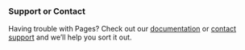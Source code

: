 ### Support or Contact

Having trouble with Pages? Check out our [documentation](https://oneplus-x.github.io) or [contact support](https://oneplus-x.github.io/contact) and we’ll help you sort it out.
